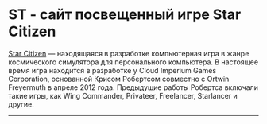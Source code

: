 # ST - сайт посвещенный игре Star Citizen

[Star Citizen](https://ru.wikipedia.org/wiki/Star_Citizen) — находящаяся в разработке компьютерная игра в жанре космического симулятора для персонального компьютера. В настоящее время игра находится в разработке у Cloud Imperium Games Corporation, основанной Крисом Робертсом  совместно с Ortwin Freyermuth в апреле 2012 года. Предыдущие работы Робертса включали такие игры, как Wing Commander, Privateer, Freelancer, Starlancer и другие.
***




